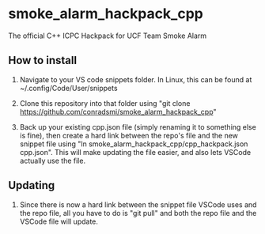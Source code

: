# smoke_alarm_hackpack_cpp
The official C++ ICPC Hackpack for UCF Team Smoke Alarm

## How to install

1. Navigate to your VS code snippets folder. In Linux, this can be found at ~/.config/Code/User/snippets

2. Clone this repository into that folder using "git clone https://github.com/conradsmi/smoke_alarm_hackpack_cpp"

3. Back up your existing cpp.json file (simply renaming it to something else is fine), then create a hard link between the repo's file and the new snippet file using "ln smoke_alarm_hackpack_cpp/cpp_hackpack.json cpp.json". This will make updating the file easier, and also lets VSCode actually use the file.

## Updating

1. Since there is now a hard link between the snippet file VSCode uses and the repo file, all you have to do is "git pull" and both the repo file and the VSCode file will update.
